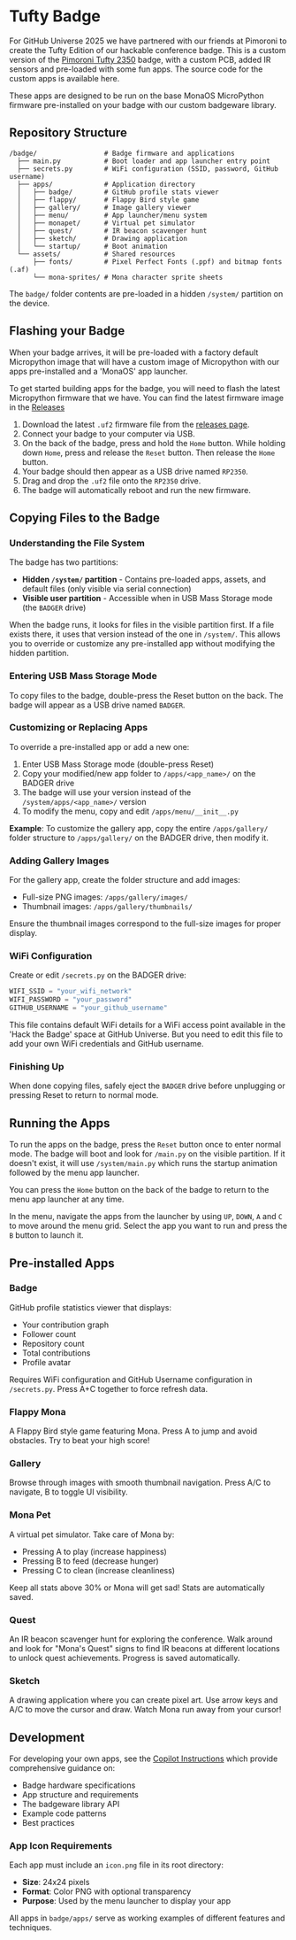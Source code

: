 # Tufty Badge

For GitHub Universe 2025 we have partnered with our friends at Pimoroni to create the 
Tufty Edition of our hackable conference badge.  This is a custom version of the 
[Pimoroni Tufty 2350](https://shop.pimoroni.com/) badge, with a custom PCB, added IR
sensors and pre-loaded with some fun apps.  The source code for the custom apps is 
available here.

These apps are designed to be run on the base MonaOS MicroPython firmware pre-installed on your badge with our custom badgeware library.

## Repository Structure

```
/badge/                 # Badge firmware and applications
  ├── main.py           # Boot loader and app launcher entry point
  ├── secrets.py        # WiFi configuration (SSID, password, GitHub username)
  ├── apps/             # Application directory
  │   ├── badge/        # GitHub profile stats viewer
  │   ├── flappy/       # Flappy Bird style game
  │   ├── gallery/      # Image gallery viewer
  │   ├── menu/         # App launcher/menu system
  │   ├── monapet/      # Virtual pet simulator
  │   ├── quest/        # IR beacon scavenger hunt
  │   ├── sketch/       # Drawing application
  │   └── startup/      # Boot animation
  └── assets/           # Shared resources
      ├── fonts/        # Pixel Perfect Fonts (.ppf) and bitmap fonts (.af)
      └── mona-sprites/ # Mona character sprite sheets
```

The `badge/` folder contents are pre-loaded in a hidden `/system/` partition on the device.

## Flashing your Badge
When your badge arrives, it will be pre-loaded with a factory default Micropython image that will have a custom image of Micropython with our apps pre-installed and a 'MonaOS' app launcher.

To get started building apps for the badge, you will need to flash the latest Micropython
firmware that we have. You can find the latest firmware image in the
[Releases](https://github.com/badger/tufty/releases)

1. Download the latest `.uf2` firmware file from the [releases page](https://github.com/badger/tufty/releases).
2. Connect your badge to your computer via USB.
3. On the back of the badge, press and hold the `Home` button. While holding down `Home`, press and release the `Reset` button. Then release the `Home` button.
4. Your badge should then appear as a USB drive named `RP2350`.
5. Drag and drop the `.uf2` file onto the `RP2350` drive.
6. The badge will automatically reboot and run the new firmware.

## Copying Files to the Badge

### Understanding the File System

The badge has two partitions:
- **Hidden `/system/` partition** - Contains pre-loaded apps, assets, and default files (only visible via serial connection)
- **Visible user partition** - Accessible when in USB Mass Storage mode (the `BADGER` drive)

When the badge runs, it looks for files in the visible partition first. If a file exists there, it uses that version instead of the one in `/system/`. This allows you to override or customize any pre-installed app without modifying the hidden partition.

### Entering USB Mass Storage Mode

To copy files to the badge, double-press the Reset button on the back. The badge will appear as a USB drive named `BADGER`.

### Customizing or Replacing Apps

To override a pre-installed app or add a new one:

1. Enter USB Mass Storage mode (double-press Reset)
2. Copy your modified/new app folder to `/apps/<app_name>/` on the BADGER drive
3. The badge will use your version instead of the `/system/apps/<app_name>/` version
4. To modify the menu, copy and edit `/apps/menu/__init__.py`

**Example**: To customize the gallery app, copy the entire `/apps/gallery/` folder structure to `/apps/gallery/` on the BADGER drive, then modify it.

### Adding Gallery Images

For the gallery app, create the folder structure and add images:
- Full-size PNG images: `/apps/gallery/images/`
- Thumbnail images: `/apps/gallery/thumbnails/`

Ensure the thumbnail images correspond to the full-size images for proper display.

### WiFi Configuration

Create or edit `/secrets.py` on the BADGER drive:
```python
WIFI_SSID = "your_wifi_network"
WIFI_PASSWORD = "your_password"
GITHUB_USERNAME = "your_github_username"
```

This file contains default WiFi details for a WiFi access point available in the 'Hack the Badge' space at GitHub Universe. But you need to edit this file to add your own WiFi credentials and GitHub username.

### Finishing Up

When done copying files, safely eject the `BADGER` drive before unplugging or pressing Reset to return to normal mode.

## Running the Apps

To run the apps on the badge, press the `Reset` button once to enter normal mode. The badge will boot and look for `/main.py` on the visible partition. If it doesn't exist, it will use `/system/main.py` which runs the startup animation followed by the menu app launcher.

You can press the `Home` button on the back of the badge to return to the menu app launcher at any time.

In the menu, navigate the apps from the launcher by using `UP`, `DOWN`, `A` and `C` to move around the menu grid. Select the app you want to run and press the `B` button to launch it.

## Pre-installed Apps

### Badge
GitHub profile statistics viewer that displays:
- Your contribution graph
- Follower count
- Repository count
- Total contributions
- Profile avatar

Requires WiFi configuration and GitHub Username configuration in `/secrets.py`. Press A+C together to force refresh data.

### Flappy Mona
A Flappy Bird style game featuring Mona. Press A to jump and avoid obstacles. Try to beat your high score!

### Gallery
Browse through images with smooth thumbnail navigation. Press A/C to navigate, B to toggle UI visibility.

### Mona Pet
A virtual pet simulator. Take care of Mona by:
- Pressing A to play (increase happiness)
- Pressing B to feed (decrease hunger)
- Pressing C to clean (increase cleanliness)

Keep all stats above 30% or Mona will get sad! Stats are automatically saved.

### Quest
An IR beacon scavenger hunt for exploring the conference. Walk around and look for "Mona's Quest" signs to find IR beacons at different locations to unlock quest achievements. Progress is saved automatically.

### Sketch
A drawing application where you can create pixel art. Use arrow keys and A/C to move the cursor and draw. Watch Mona run away from your cursor!

## Development

For developing your own apps, see the [Copilot Instructions](.github/copilot-intructions.md) which provide comprehensive guidance on:
- Badge hardware specifications
- App structure and requirements
- The badgeware library API
- Example code patterns
- Best practices

### App Icon Requirements

Each app must include an `icon.png` file in its root directory:
- **Size**: 24x24 pixels
- **Format**: Color PNG with optional transparency
- **Purpose**: Used by the menu launcher to display your app

All apps in `badge/apps/` serve as working examples of different features and techniques.
